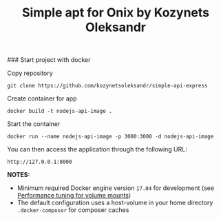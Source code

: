 <p align="center">
    <h1 align="center">Simple apt for Onix by Kozynets Oleksandr</h1>
    <br>
</p>
### Start project with docker 

Copy repository

    git clone https://github.com/kozynetsoleksandr/simple-api-express

Create container for app

    docker build -t nodejs-api-image .  
    
Start the container

    docker run --name nodejs-api-image -p 3000:3000 -d nodejs-api-image
    
You can then access the application through the following URL:

    http://127.0.0.1:8000

**NOTES:** 
- Minimum required Docker engine version `17.04` for development (see [Performance tuning for volume mounts](https://docs.docker.com/docker-for-mac/osxfs-caching/))
- The default configuration uses a host-volume in your home directory `.docker-composer` for composer caches
